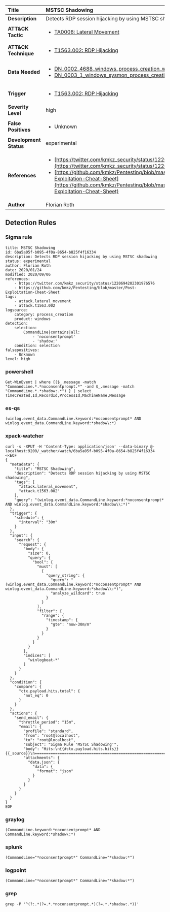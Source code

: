 | Title                    | MSTSC Shadowing       |
|:-------------------------|:------------------|
| **Description**          | Detects RDP session hijacking by using MSTSC shadowing |
| **ATT&amp;CK Tactic**    |  <ul><li>[TA0008: Lateral Movement](https://attack.mitre.org/tactics/TA0008)</li></ul>  |
| **ATT&amp;CK Technique** | <ul><li>[T1563.002: RDP Hijacking](https://attack.mitre.org/techniques/T1563/002)</li></ul>  |
| **Data Needed**          | <ul><li>[DN_0002_4688_windows_process_creation_with_commandline](../Data_Needed/DN_0002_4688_windows_process_creation_with_commandline.md)</li><li>[DN_0003_1_windows_sysmon_process_creation](../Data_Needed/DN_0003_1_windows_sysmon_process_creation.md)</li></ul>  |
| **Trigger**              | <ul><li>[T1563.002: RDP Hijacking](../Triggers/T1563.002.md)</li></ul>  |
| **Severity Level**       | high |
| **False Positives**      | <ul><li>Unknown</li></ul>  |
| **Development Status**   | experimental |
| **References**           | <ul><li>[https://twitter.com/kmkz_security/status/1220694202301976576](https://twitter.com/kmkz_security/status/1220694202301976576)</li><li>[https://github.com/kmkz/Pentesting/blob/master/Post-Exploitation-Cheat-Sheet](https://github.com/kmkz/Pentesting/blob/master/Post-Exploitation-Cheat-Sheet)</li></ul>  |
| **Author**               | Florian Roth |


## Detection Rules

### Sigma rule

```
title: MSTSC Shadowing
id: 6ba5a05f-b095-4f0a-8654-b825f4f16334
description: Detects RDP session hijacking by using MSTSC shadowing
status: experimental
author: Florian Roth
date: 2020/01/24
modified: 2020/09/06
references:
    - https://twitter.com/kmkz_security/status/1220694202301976576
    - https://github.com/kmkz/Pentesting/blob/master/Post-Exploitation-Cheat-Sheet
tags:
    - attack.lateral_movement
    - attack.t1563.002    
logsource:
    category: process_creation
    product: windows
detection:
    selection:
        CommandLine|contains|all: 
            - 'noconsentprompt'
            - 'shadow:'
    condition: selection
falsepositives:
    - Unknown
level: high

```





### powershell
    
```
Get-WinEvent | where {($_.message -match "CommandLine.*.*noconsentprompt.*" -and $_.message -match "CommandLine.*.*shadow:.*") } | select TimeCreated,Id,RecordId,ProcessId,MachineName,Message
```


### es-qs
    
```
(winlog.event_data.CommandLine.keyword:*noconsentprompt* AND winlog.event_data.CommandLine.keyword:*shadow\:*)
```


### xpack-watcher
    
```
curl -s -XPUT -H 'Content-Type: application/json' --data-binary @- localhost:9200/_watcher/watch/6ba5a05f-b095-4f0a-8654-b825f4f16334 <<EOF
{
  "metadata": {
    "title": "MSTSC Shadowing",
    "description": "Detects RDP session hijacking by using MSTSC shadowing",
    "tags": [
      "attack.lateral_movement",
      "attack.t1563.002"
    ],
    "query": "(winlog.event_data.CommandLine.keyword:*noconsentprompt* AND winlog.event_data.CommandLine.keyword:*shadow\\:*)"
  },
  "trigger": {
    "schedule": {
      "interval": "30m"
    }
  },
  "input": {
    "search": {
      "request": {
        "body": {
          "size": 0,
          "query": {
            "bool": {
              "must": [
                {
                  "query_string": {
                    "query": "(winlog.event_data.CommandLine.keyword:*noconsentprompt* AND winlog.event_data.CommandLine.keyword:*shadow\\:*)",
                    "analyze_wildcard": true
                  }
                }
              ],
              "filter": {
                "range": {
                  "timestamp": {
                    "gte": "now-30m/m"
                  }
                }
              }
            }
          }
        },
        "indices": [
          "winlogbeat-*"
        ]
      }
    }
  },
  "condition": {
    "compare": {
      "ctx.payload.hits.total": {
        "not_eq": 0
      }
    }
  },
  "actions": {
    "send_email": {
      "throttle_period": "15m",
      "email": {
        "profile": "standard",
        "from": "root@localhost",
        "to": "root@localhost",
        "subject": "Sigma Rule 'MSTSC Shadowing'",
        "body": "Hits:\n{{#ctx.payload.hits.hits}}{{_source}}\n================================================================================\n{{/ctx.payload.hits.hits}}",
        "attachments": {
          "data.json": {
            "data": {
              "format": "json"
            }
          }
        }
      }
    }
  }
}
EOF

```


### graylog
    
```
(CommandLine.keyword:*noconsentprompt* AND CommandLine.keyword:*shadow\:*)
```


### splunk
    
```
(CommandLine="*noconsentprompt*" CommandLine="*shadow:*")
```


### logpoint
    
```
(CommandLine="*noconsentprompt*" CommandLine="*shadow:*")
```


### grep
    
```
grep -P '^(?:.*(?=.*.*noconsentprompt.*)(?=.*.*shadow:.*))'
```



